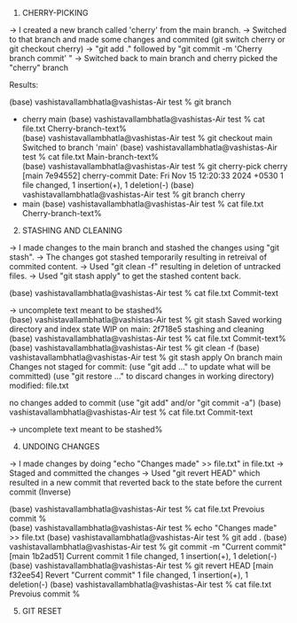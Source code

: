 1) CHERRY-PICKING 

-> I created a new branch called 'cherry' from the main branch.
-> Switched to that branch and made some changes and commited (git switch cherry or git checkout cherry) 
-> "git add ." followed by "git commit -m 'Cherry branch commit' "
-> Switched back to main branch and cherry picked the "cherry" branch

Results:

(base) vashistavallambhatla@vashistas-Air test % git branch
* cherry
  main
(base) vashistavallambhatla@vashistas-Air test % cat file.txt
Cherry-branch-text%                                                                                  
(base) vashistavallambhatla@vashistas-Air test % git checkout main 
Switched to branch 'main'
(base) vashistavallambhatla@vashistas-Air test % cat file.txt
Main-branch-text%                                                                                    
(base) vashistavallambhatla@vashistas-Air test % git cherry-pick cherry
[main 7e94552] cherry-commit
 Date: Fri Nov 15 12:20:33 2024 +0530
 1 file changed, 1 insertion(+), 1 deletion(-)
(base) vashistavallambhatla@vashistas-Air test % git branch
  cherry
* main
(base) vashistavallambhatla@vashistas-Air test % cat file.txt
Cherry-branch-text% 

2) STASHING AND CLEANING

-> I made changes to the main branch and stashed the changes using "git stash".
-> The changes got stashed temporarily resulting in retreival of commited content.
-> Used "git clean -f" resulting in deletion of untracked files.
-> Used "git stash apply" to get the stashed content back.

(base) vashistavallambhatla@vashistas-Air test % cat file.txt
Commit-text

-> uncomplete text meant to be stashed%                                                              
(base) vashistavallambhatla@vashistas-Air test % git stash 
Saved working directory and index state WIP on main: 2f718e5 stashing and cleaning
(base) vashistavallambhatla@vashistas-Air test % cat file.txt
Commit-text%    
(base) vashistavallambhatla@vashistas-Air test % git clean -f
(base) vashistavallambhatla@vashistas-Air test % git stash apply
On branch main
Changes not staged for commit:
  (use "git add <file>..." to update what will be committed)
  (use "git restore <file>..." to discard changes in working directory)
        modified:   file.txt

no changes added to commit (use "git add" and/or "git commit -a")
(base) vashistavallambhatla@vashistas-Air test % cat file.txt
Commit-text

-> uncomplete text meant to be stashed%   

4) UNDOING CHANGES 

-> I made changes by doing "echo "Changes made" >> file.txt" in file.txt
-> Staged and committed the changes
-> Used "git revert HEAD" which resulted in a new commit that reverted back to the state before the current commit (Inverse)


(base) vashistavallambhatla@vashistas-Air test % cat file.txt
Prevoius commit %                                                                                    
(base) vashistavallambhatla@vashistas-Air test % echo "Changes made" >> file.txt 
(base) vashistavallambhatla@vashistas-Air test % git add .
(base) vashistavallambhatla@vashistas-Air test % git commit -m "Current commit"
[main 1b2ad51] Current commit
 1 file changed, 1 insertion(+), 1 deletion(-)
(base) vashistavallambhatla@vashistas-Air test % git revert HEAD
[main f32ee54] Revert "Current commit"
 1 file changed, 1 insertion(+), 1 deletion(-)
(base) vashistavallambhatla@vashistas-Air test % cat file.txt
Prevoius commit % 

5) GIT RESET







